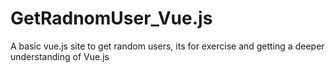 # GetRadnomUser_Vue.js
A basic vue.js site to get random users, its for exercise and getting a deeper understanding of Vue.js
